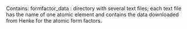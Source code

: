 Contains:
formfactor_data : directory with several text files; each text file has the name of one atomic element and contains the data downloaded from Henke for the atomic form factors.
